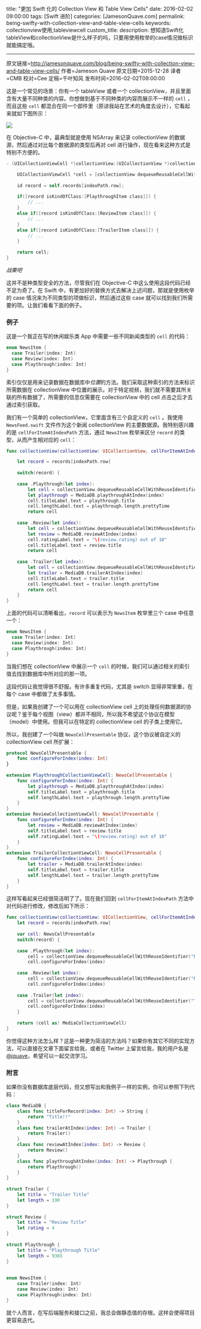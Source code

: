title: "更加 Swift 化的 Collection View 和 Table View Cells"
date: 2016-02-02 09:00:00
tags: [Swift 进阶]
categories: [JamesonQuave.com]
permalink: being-swifty-with-collection-view-and-table-view-cells
keywords: collectionview使用,tableviewcell
custom_title: 
description: 想知道Swift化tableView和collectionView是什么样子的吗，只要用使用枚举的case情况做标识就能搞定哦。

---
原文链接=http://jamesonquave.com/blog/being-swifty-with-collection-view-and-table-view-cells/
作者=Jameson Quave
原文日期=2015-12-28
译者=CMB
校对=Cee
定稿=千叶知风
发布时间=2016-02-02T09:00:00

<!--此处开始正文-->

这是一个常见的场景：你有一个 tableView 或者一个 collectionView，并且里面含有大量不同种类的内容。你想做到基于不同种类的内容而展示不一样的 `cell` ，而且这些 `cell` 都混合在同一个部件里（原谅我站在艺术的角度去设计），它看起来就如下图所示：

<!--more-->

![](https://swift.gg/img/articles/being-swifty-with-collection-view-and-table-view-cells/53092553e2ff9f43.png1454341216.473366) 

在 Objective-C 中，最典型就是使用 NSArray 来记录 collectionView 的数据源，然后通过对比每个数据源的类型后再对 cell 进行操作，现在看来这种方式是特别不方便的。

```objective-c
- (UICollectionViewCell *)collectionView:(UICollectionView *)collectionView cellForItemAtIndexPath:(NSIndexPath *)indexPath {

    UICollectionViewCell *cell = [collectionView dequeueReusableCellWithReuseIdentifier:@"identifier" forIndexPath:indexPath];
 
    id record = self.records[indexPath.row];
 
    if([record isKindOfClass:[PlaythroughItem class]]) {
        // ...
    }
    else if([record isKindOfClass:[ReviewItem class]]) {
        // ...
    }
    else if([record isKindOfClass:[TrailerItem class]]) {
        // ...
    }
 
    return cell;
}
```
*战栗吧*

这并不是种类型安全的方法，尽管我们在 Objective-C 中这么使用这段代码已经不足为奇了。在 Swift 中，有更加好的替换方式去解决上述问题，那就是使用枚举的 case 情况来为不同类型的项做标识，然后通过这些 case 就可以找到我们所需要的项。让我们看看下面的例子。

### 例子

这是一个我正在写的休闲娱乐类 App 中需要一些不同新闻类型的 `cell` 的代码：

```swift
enum NewsItem {
  case Trailer(index: Int)
  case Review(index: Int)
  case Playthrough(index: Int)
}
```

索引仅仅是用来记录数据在数据库中*位置*的方法。我们采取这种索引的方法来标识所需数据在 collectionView 中位置的展示。对于特定视频，我们就不需要其所关联的所有数据了，所需要的信息仅需要在 collectionView 中的 cell 点击之后才去通过索引获取。

我们有一个简单的 collectionView，它里面含有三个自定义的 `cell` 。我使用 `NewsFeed.swift` 文件作为这个新闻 collectionView 的主要数据源。我特别感兴趣的是 `cellForItemAtIndexPath` 方法，通过 `NewsItem` 枚举来区分 `record` 的类型，从而产生相对应的 `cell`：

```swift
func collectionView(collectionView: UICollectionView, cellForItemAtIndexPath indexPath: NSIndexPath) -> UICollectionViewCell {

    let record = records[indexPath.row]
 
    switch(record) {
 
    case .Playthrough(let index): 
        let cell = collectionView.dequeueReusableCellWithReuseIdentifier("PlaythroughCell", forIndexPath: indexPath) as! PlaythroughCollectionViewCell
        let playthrough = MediaDB.playthroughAtIndex(index)
        cell.titleLabel.text = playthrough.title
        cell.lengthLabel.text = playthrough.length.prettyTime
        return cell
 
    case .Review(let index):
        let cell = collectionView.dequeueReusableCellWithReuseIdentifier("ReviewCell", forIndexPath: indexPath) as! ReviewCollectionViewCell
        let review = MediaDB.reviewAtIndex(index)
        cell.ratingLabel.text = "\(review.rating) out of 10"
        cell.titleLabel.text = review.title
        return cell
 
    case .Trailer(let index):
        let cell = collectionView.dequeueReusableCellWithReuseIdentifier("TrailerCell", forIndexPath: indexPath) as! TrailerCollectionViewCell
        let trailer = MediaDB.trailerAtIndex(index)
        cell.titleLabel.text = trailer.title
        cell.lengthLabel.text = trailer.length.prettyTime
        return cell
    }
}
```

上面的代码可以清晰看出，`record` 可以表示为 `NewsItem` 枚举里三个 case 中任意一个：

```swift
enum NewsItem {
  case Trailer(index: Int)
  case Review(index: Int)
  case Playthrough(index: Int)
}
```

当我们想在 collectionView 中展示一个 `cell` 的时候，我们可以通过相关的索引值去找到数据库中所对应的那一项。

这段代码让我觉得很不舒服。有许多重复代码，尤其是 switch 显得非常笨重，在每个 case 中都做了太多事情。

但是，如果我创建了一个可以用在 collectionView cell 上的处理任何数据源的协议呢？鉴于每个视图（view）都并不相同，所以我不希望这个协议在模型（model）中使用。但我可以在特定的 collectionView cell 的子类上使用它。

所以，我创建了一个叫做 `NewsCellPresentable` 协议，这个协议被自定义的 collectionView cell 所扩展：

```swift
protocol NewsCellPresentable {
    func configureForIndex(index: Int)
}
 
extension PlaythroughCollectionViewCell: NewsCellPresentable {
    func configureForIndex(index: Int) {
        let playthrough = MediaDB.playthroughAtIndex(index)
        self.titleLabel.text = playthrough.title
        self.lengthLabel.text = playthrough.length.prettyTime
    }
}
extension ReviewCollectionViewCell: NewsCellPresentable {
    func configureForIndex(index: Int) {
        let review = MediaDB.reviewAtIndex(index)
        self.titleLabel.text = review.title
        self.ratingLabel.text = "\(review.rating) out of 10"
    }
}
extension TrailerCollectionViewCell: NewsCellPresentable {
    func configureForIndex(index: Int) {
        let trailer = MediaDB.trailerAtIndex(index)
        self.titleLabel.text = trailer.title
        self.lengthLabel.text = trailer.length.prettyTime
    }
}
```

这样写看起来已经很简洁明了了。现在我们回到 `cellForItemAtIndexPath` 方法中对代码进行修改，修改后如下所示：

```swift
func collectionView(collectionView: UICollectionView, cellForItemAtIndexPath indexPath: NSIndexPath) -> UICollectionViewCell {
    let record = records[indexPath.row]
 
    var cell: NewsCellPresentable
    switch(record) {
 
    case .Playthrough(let index):
        cell = collectionView.dequeueReusableCellWithReuseIdentifier("PlaythroughCell", forIndexPath: indexPath) as! PlaythroughCollectionViewCell
        cell.configureForIndex(index)
 
    case .Review(let index):
        cell = collectionView.dequeueReusableCellWithReuseIdentifier("ReviewCell", forIndexPath: indexPath) as! ReviewCollectionViewCell
        cell.configureForIndex(index)
 
    case .Trailer(let index):
        cell = collectionView.dequeueReusableCellWithReuseIdentifier("TrailerCell", forIndexPath: indexPath) as! TrailerCollectionViewCell
        cell.configureForIndex(index)
    }
 
    return (cell as! MediaCollectionViewCell)
}
```

你觉得这种方法怎么样？这是一种更为简洁的方法吗？如果你有其它不同的实现方法，可以直接在文章下面留言给我，或者在 Twitter 上留言给我，我的用户名是 [@jquave](https://twitter.com/jquave)，希望可以一起交流学习。

### 附言

如果你没有数据库底层代码，但又想写出和我例子一样的实例，你可以参照下列代码：

```swift
class MediaDB {
    class func titleForRecord(index: Int) -> String {
        return "Title!!"
    }
    class func trailerAtIndex(index: Int) -> Trailer {
        return Trailer()
    }
    class func reviewAtIndex(index: Int) -> Review {
        return Review()
    }
    class func playthroughAtIndex(index: Int) -> Playthrough {
        return Playthrough()
    }
}
 
struct Trailer {
    let title = "Trailer Title"
    let length = 190
}
 
struct Review {
    let title = "Review Title"
    let rating = 4
}
 
struct Playthrough {
    let title = "Playthrough Title"
    let length = 9365
}
 
 
enum NewsItem {
    case Trailer(index: Int)
    case Review(index: Int)
    case Playthrough(index: Int)
}
```

就个人而言，在写后端服务和接口之前，我总会做静态值的存根。这样会使得项目更容易迭代。